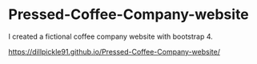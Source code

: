 # Pressed-Coffee-Company-website

I created a fictional coffee company website with bootstrap 4. 

https://dillpickle91.github.io/Pressed-Coffee-Company-website/
